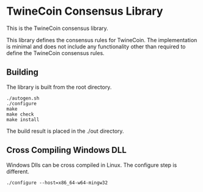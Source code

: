 TwineCoin Consensus Library
===========================

This is the TwineCoin consensus library.  

This library defines the consensus rules for TwineCoin.  The implementation is
minimal and does not include any functionality other than required to define
the TwineCoin consensus rules.

Building
--------

The library is built from the root directory.

    ./autogen.sh
    ./configure
    make
    make check
    make install

The build result is placed in the ./out directory.


Cross Compiling Windows DLL
---------------------------

Windows Dlls can be cross compiled in Linux.  The configure step is different.

    ./configure --host=x86_64-w64-mingw32

